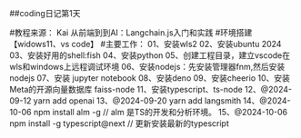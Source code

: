 ##coding日记第1天

#教程来源： Kai 从前端到到AI：Langchain.js入门和实践
#环境搭建【widows11、vs code】
#主要工作：
01、安装wls2
02、安装ubuntu 2024
03、安装好用的shell:fish
04、安装python
05、创建工程目录，建立vscode在wls和windows上远程调试环境
06、安装nodejs：先安装管理器fnm,然后安装nodejs
07、安装 jupyter notebook
08、安装deno
09、安装cheerio
10、安装Meta的开源向量数据库 faiss-node
11、安装typescript、ts-node
12、@2024-09-12 yarn add openai
13、@2024-09-20 yarn add langsmith
14、@2024-10-06 npm install alm -g // alm 是TS的开发和分析环境。
15、@2024-10-06 npm install -g typescript@next // 更新安装最新的typescript


